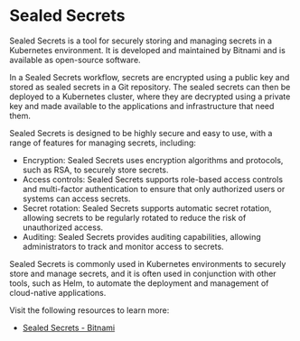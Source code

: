 # Sealed Secrets

Sealed Secrets is a tool for securely storing and managing secrets in a Kubernetes environment. It is developed and maintained by Bitnami and is available as open-source software.

In a Sealed Secrets workflow, secrets are encrypted using a public key and stored as sealed secrets in a Git repository. The sealed secrets can then be deployed to a Kubernetes cluster, where they are decrypted using a private key and made available to the applications and infrastructure that need them.

Sealed Secrets is designed to be highly secure and easy to use, with a range of features for managing secrets, including:

- Encryption: Sealed Secrets uses encryption algorithms and protocols, such as RSA, to securely store secrets.
- Access controls: Sealed Secrets supports role-based access controls and multi-factor authentication to ensure that only authorized users or systems can access secrets.
- Secret rotation: Sealed Secrets supports automatic secret rotation, allowing secrets to be regularly rotated to reduce the risk of unauthorized access.
- Auditing: Sealed Secrets provides auditing capabilities, allowing administrators to track and monitor access to secrets.

Sealed Secrets is commonly used in Kubernetes environments to securely store and manage secrets, and it is often used in conjunction with other tools, such as Helm, to automate the deployment and management of cloud-native applications.

Visit the following resources to learn more:

- [Sealed Secrets - Bitnami](https://github.com/bitnami-labs/sealed-secrets)
